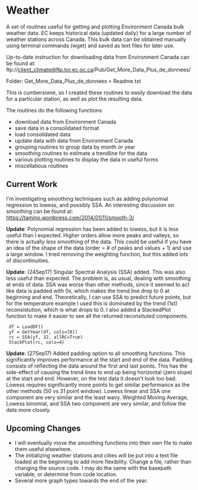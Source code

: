 # Weather

A set of routines useful for getting and plotting Environment Canada bulk weather data. EC keeps historical data (updated daily) for a large number of weather stations across Canada. This bulk data can be obtained manually using terminal commands (wget) and saved as text files for later use. 

Up-to-date instruction for downloading data from Environment Canada can be found at:
ftp://client_climate@ftp.tor.ec.gc.ca/Pub/Get_More_Data_Plus_de_donnees/ 

Folder: Get_More_Data_Plus_de_donnees > Readme.txt

This is cumbersome, so I created these routines to easily download the data for a particular station, as well as plot the resulting data.

The routines do the following functions:
* download data from Environment Canada
* save data in a consolidated format
* load consolidated data
* update data with data from Environment Canada
* grouping routines to group data by month or year
* smoothing routines to estimate a trendline for the data
* various plotting routines to display the data in useful forms
* miscellatious routines

## Current Work
I'm investigating smoothing techniques such as adding polynomial regression to lowess, and possibly SSA. An interesting discussion on smoothing can be found at: https://tamino.wordpress.com/2014/01/11/smooth-3/

**Update**: Polynomial regression has been added to lowess, but it is less useful than I expected. Higher orders allow more peaks and valleys, so there is actually *less* smoothing of the data. This could be useful if you have an idea of the shape of the data (order = # of peaks and values + 1) and use a large window. I tried removing the weighting function, but this added lots of discontinuities.

**Update**: (24Sep17) Singular Spectral Analysis (SSA) added. This was also less useful than expected. The problem is, as usual, dealing with smoothing at ends of data. SSA was worse than other methods, since it seemed to act like data is padded with 0s, which makes the trend line drop to 0 at beginning and end. Theoretically, I can use SSA to predict future points, but for the temperature example I used this is dominated by the trend (1st) reconsistution, which is what drops to 0. I also added a StackedPlot function to make it easier to see all the returned reconsituted components.

     df = LoadDF()
     yf = GetYear(df, cols=[8])
     rc = SSA(yf, 32, allRC=True)
     StackPlot(rc, cols=4)

**Update**: (27Sep17) Added padding option to all smoothing functions. This significantly improves performance at the start and end of the data. Padding consists of reflecting the data around the first and last points. This has the side-effect of causing the trend lines to end up being horizontal (zero slope) at the start and end. However, on the test data it doesn't look too bad. Lowess requires significantly more points to get similar performance as the other methods (50 vs 31 point window). Lowess linear and SSA one component are very similar and the least wavy. Weighted Moving Average, Lowess binomial, and SSA two component are very similar, and follow the data more closely.

## Upcoming Changes
* I will eventually move the smoothing functions into their own file to make them useful elsewhere.
* The initializing weather stations and cities will be put into a text file loaded at the beginning to add more flexibility. Change a file, rather than changing the source code. I may do the same with the basepath variable, or determine from code location.
* Several more graph types towards the end of the year.
